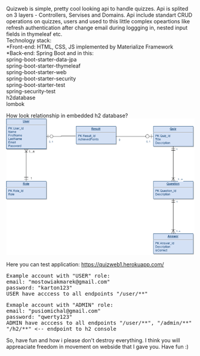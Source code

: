 Quizweb is simple, pretty cool looking api to handle quizzes.
Api is splited on 3 layers - Controllers, Servises and Domains. Api include standart CRUD operations on quizzes, users and used to this little complex opeartions like refresh authentication after change email during loggging in, nested input fields in thymeleaf etc.\
Technology stack:\
*Front-end: HTML, CSS, JS implemented by Materialize Framework \
*Back-end: Spring Boot and in this: \
spring-boot-starter-data-jpa\
spring-boot-starter-thymeleaf\
spring-boot-starter-web\
spring-boot-starter-security\
spring-boot-starter-test\
spring-security-test\
h2database\
lombok

How look relationship in embedded h2 database?
![alt text](https://github.com/mpusio/quizweb/blob/master/diagram1.png)

Here you can test application: https://quizweb1.herokuapp.com/ 

<pre>
Example account with "USER" role:
email: "mostowiakmarek@gmail.com"
password: "karton123"
USER have acccess to all endpoints "/user/**"
</pre>
<pre>
Exmaple account with "ADMIN" role:
email: "pusiomichal@gmail.com"
password: "qwerty123"
ADMIN have acccess to all endpoints "/user/**", "/admin/**" 
"/h2/**" <-- endpoint to h2 console
</pre>
So, have fun and how i please don't destroy everything. I think you will appreaciate freedom in movement on webside that I gave you.
Have fun :)
